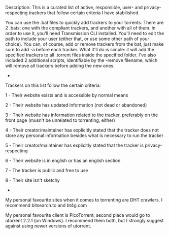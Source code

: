 Description: This is a curated list of active, responsible, user- and privacy-respecting trackers that follow certain criteria I have stabilished.

You can use the .bat files to quickly add trackers to your torrents. There are 2 .bats: one with the compliant trackers, and another with all of them. In order to use it, you'll need Transmission CLI installed. You'll need to edit the path to include your user (either that, or use some other path of your choice). You can, of course, add or remove trackers from the bat, just make sure to add -a before each tracker. What it'll do is simple: it will add the specified trackers to all .torrent files inside the specified folder. I've also included 2 additional scripts, identifiable by the -remove filename, which will remove all trackers before adding the new ones.

-

Trackers on this list follow the certain criteria:

1 - Their website exists and is accessible by normal means

2 - Their website has updated information (not dead or abandoned)

3 - Their website has information related to the tracker, preferably on the front page (musn't be unrelated to torrenting, either)

4 - Their creator/maintainer has explicitly stated that the tracker does not store any personal information besides what is necessary to run the tracker

5 - Their creator/maintainer has explicitly stated that the tracker is privacy-respecting

6 - Their website is in english or has an english section

7 - The tracker is public and free to use

8 - Their site isn't sketchy

-

My personal favourite sites when it comes to torrenting are DHT crawlers. I recommend bitsearch.to and bt4g.com

My personal favourite client is PicoTorrent, second place would go to utorrent 2.2.1 (on Windows). I recommend them both, but I strongly suggest against using newer versions of utorrent.
